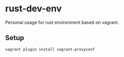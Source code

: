 # rust-dev-env
Personal usage for rust environment based on vagrant.
## Setup
```
vagrant plugin install vagrant-proxyconf
```